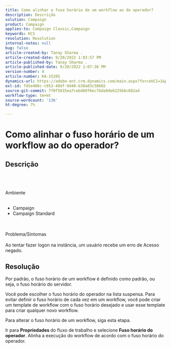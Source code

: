```yaml
---
title: Como alinhar o fuso horário de um workflow ao do operador?
description: Descrição
solution: Campaign
product: Campaign
applies-to: Campaign Classic,Campaign
keywords: KCS
resolution: Resolution
internal-notes: null
bug: false
article-created-by: Tanay Sharma .
article-created-date: 9/20/2022 1:03:57 PM
article-published-by: Tanay Sharma .
article-published-date: 9/20/2022 1:07:38 PM
version-number: 4
article-number: KA-15205
dynamics-url: https://adobe-ent.crm.dynamics.com/main.aspx?forceUCI=1&pagetype=entityrecord&etn=knowledgearticle&id=90b4efae-e438-ed11-9db1-002248086735
exl-id: f45e406c-c952-40df-9d40-b30a83c58602
source-git-commit: 7f0f5035ea7cebd60f6ec7bda9de6225b6c602a4
workflow-type: tm+mt
source-wordcount: '136'
ht-degree: 7%

---
```


# Como alinhar o fuso horário de um workflow ao do operador?

## Descrição

<br><br><br>Ambiente<br><br>
- Campaign
- Campaign Standard



<br><br>Problema/Sintomas<br><br>
Ao tentar fazer logon na instância, um usuário recebe um erro de Acesso negado.


## Resolução






Por padrão, o fuso horário de um workflow é definido como padrão, ou seja, o fuso horário do servidor.



Você pode escolher o fuso horário do operador na lista suspensa. Para evitar definir o fuso horário de cada vez em um workflow, você pode criar um template de workflow com o fuso horário desejado e usar esse template para criar qualquer novo workflow.



Para alterar o fuso horário de um workflow, siga esta etapa.



Ir para <b>Propriedades </b>do fluxo de trabalho e selecione <b>Fuso horário do operador</b>. Alinha a execução do workflow de acordo com o fuso horário do operador.
